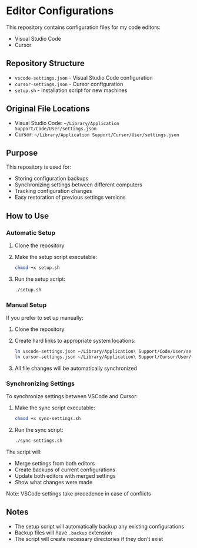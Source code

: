 # Editor Configurations

This repository contains configuration files for my code editors:

- Visual Studio Code
- Cursor

## Repository Structure

- `vscode-settings.json` - Visual Studio Code configuration
- `cursor-settings.json` - Cursor configuration
- `setup.sh` - Installation script for new machines

## Original File Locations

- Visual Studio Code: `~/Library/Application Support/Code/User/settings.json`
- Cursor: `~/Library/Application Support/Cursor/User/settings.json`

## Purpose

This repository is used for:

- Storing configuration backups
- Synchronizing settings between different computers
- Tracking configuration changes
- Easy restoration of previous settings versions

## How to Use

### Automatic Setup

1. Clone the repository
2. Make the setup script executable:

   ```bash
   chmod +x setup.sh
   ```

3. Run the setup script:

   ```bash
   ./setup.sh
   ```

### Manual Setup

If you prefer to set up manually:

1. Clone the repository
2. Create hard links to appropriate system locations:

   ```bash
   ln vscode-settings.json ~/Library/Application\ Support/Code/User/settings.json
   ln cursor-settings.json ~/Library/Application\ Support/Cursor/User/settings.json
   ```

3. All file changes will be automatically synchronized

### Synchronizing Settings

To synchronize settings between VSCode and Cursor:

1. Make the sync script executable:

   ```bash
   chmod +x sync-settings.sh
   ```

2. Run the sync script:

   ```bash
   ./sync-settings.sh
   ```

The script will:

- Merge settings from both editors
- Create backups of current configurations
- Update both editors with merged settings
- Show what changes were made

Note: VSCode settings take precedence in case of conflicts

## Notes

- The setup script will automatically backup any existing configurations
- Backup files will have `.backup` extension
- The script will create necessary directories if they don't exist
